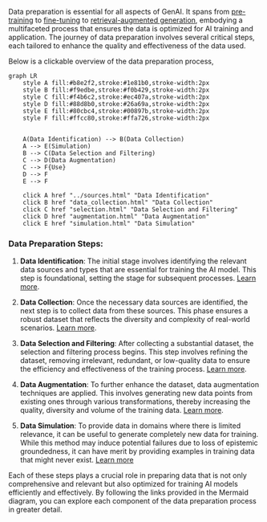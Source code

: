 Data preparation is essential for all aspects of GenAI. It spans from [pre-training](../../architectures/training/pre-training.md) to [fine-tuning](../../architectures/training/finetuning.md) to [retrieval-augmented generation](../../agents/rag.md), embodying a multifaceted process that ensures the data is optimized for AI training and application. The journey of data preparation involves several critical steps, each tailored to enhance the quality and effectiveness of the data used.

Below is a clickable overview of the data preparation process, 

```mermaid
graph LR
    style A fill:#b8e2f2,stroke:#1e81b0,stroke-width:2px
    style B fill:#f9edbe,stroke:#f0b429,stroke-width:2px
    style C fill:#f4b6c2,stroke:#ec407a,stroke-width:2px
    style D fill:#88d8b0,stroke:#26a69a,stroke-width:2px
    style E fill:#80cbc4,stroke:#00897b,stroke-width:2px
    style F fill:#ffcc80,stroke:#ffa726,stroke-width:2px


    A(Data Identification) --> B(Data Collection)
    A --> E(Simulation)
    B --> C(Data Selection and Filtering)
    C --> D(Data Augmentation)
    C --> F{Use}
    D --> F
    E --> F

    click A href "../sources.html" "Data Identification"
    click B href "data_collection.html" "Data Collection"
    click C href "selection.html" "Data Selection and Filtering"
    click D href "augmentation.html" "Data Augmentation"
    click E href "simulation.html" "Data Simulation"

```

### Data Preparation Steps:

1. **Data Identification**: The initial stage involves identifying the relevant data sources and types that are essential for training the AI model. This step is foundational, setting the stage for subsequent processes. [Learn more](../sources.md).

2. **Data Collection**: Once the necessary data sources are identified, the next step is to collect data from these sources. This phase ensures a robust dataset that reflects the diversity and complexity of real-world scenarios. [Learn more](collection.md).

3. **Data Selection and Filtering**: After collecting a substantial dataset, the selection and filtering process begins. This step involves refining the dataset, removing irrelevant, redundant, or low-quality data to ensure the efficiency and effectiveness of the training process. [Learn more](selection.md).

4. **Data Augmentation**: To further enhance the dataset, data augmentation techniques are applied. This involves generating new data points from existing ones through various transformations, thereby increasing the quality, diversity and volume of the training data. [Learn more](augmentation.md).

5. **Data Simulation**: To provide data in domains where there is limited relevance, it can be useful to generate completely new data for training. While this method may induce potential failures due to loss of epistemic groundedness, it can have merit by providing examples in training data that might never exist. [Learn more](./simulation.md)



Each of these steps plays a crucial role in preparing data that is not only comprehensive and relevant but also optimized for training AI models efficiently and effectively. By following the links provided in the Mermaid diagram, you can explore each component of the data preparation process in greater detail.
